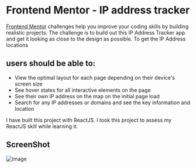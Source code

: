 # Frontend Mentor - IP address tracker

[Frontend Mentor](https://www.frontendmentor.io) challenges help you improve your coding skills by building realistic projects.
The challenge is to build out this IP Address Tracker app and get it looking as close to the design as possible. To get the IP Address locations
## users should be able to:
- View the optimal layout for each page depending on their device's screen size
- See hover states for all interactive elements on the page
- See their own IP address on the map on the initial page load
- Search for any IP addresses or domains and see the key information and location

I have built this project with ReactJS. I took this project to assess my ReactJS skill while learning it.

## ScreenShot
![image](https://user-images.githubusercontent.com/76159034/121552862-6c58d700-ca2e-11eb-8208-f7d53c80fdf2.png)
